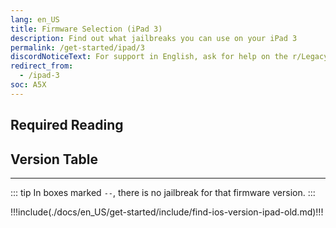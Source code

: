 ```yaml
---
lang: en_US
title: Firmware Selection (iPad 3)
description: Find out what jailbreaks you can use on your iPad 3
permalink: /get-started/ipad/3
discordNoticeText: For support in English, ask for help on the r/LegacyJailbreak [Discord Server](http://discord.legacyjailbreak.com/).
redirect_from:
  - /ipad-3
soc: A5X
---
```


## Required Reading

<readingTable minVer="9.1" maxVer="9.3.4"/>

## Version Table

<versionTable soc="A5X" minVer="5.1.0" maxVer="9.3.5"/>

---

::: tip
In boxes marked `--`, there is no jailbreak for that firmware version.
:::

!!!include(./docs/en_US/get-started/include/find-ios-version-ipad-old.md)!!!

